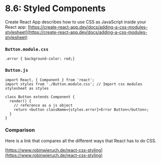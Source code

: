 # 8.6: Styled Components

Create React App describes how to use CSS as JavaScript inside your React app: [https://create-react-app.dev/docs/adding-a-css-modules-stylesheet](https://create-react-app.dev/docs/adding-a-css-modules-stylesheet)

### `Button.module.css`

```text
.error { background-color: red;}
```

### `Button.js`

```text
import React, { Component } from 'react';
import styles from './Button.module.css'; // Import css modules stylesheet as styles

class Button extends Component {
  render() {
    // reference as a js object
    return <button className={styles.error}>Error Button</button>;
  }
}
```

### Comparison

Here is a link that compares all the different ways that React has to do CSS.

[https://www.robinwieruch.de/react-css-styling](https://www.robinwieruch.de/react-css-styling)




